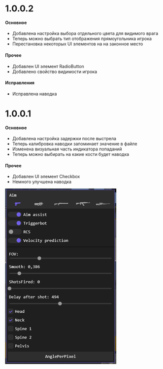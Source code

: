 ﻿# 1.0.0.2

#### Основное

+ Добавлена настройка выбора отдельного цвета для видимого врага
+ Теперь можно выбрать тип отображения прямоугольника игрока
+ Перестановка некоторых UI элементов на на законное место

#### Прочее

+ Добавлен UI элемент RadioButton
+ Добавлено свойство видимости игрока

#### Исправления

+ Исправлена наводка

# 1.0.0.1

#### Основное

+ Добавлена настройка задержки после выстрела
+ Теперь калибровка наводки запоминает значение в файле
+ Изменена визуальная часть индикатора попаданий
+ Теперь можно выбирать на какие кости будет наводка

#### Прочее

+ Добавлен UI элемент Checkbox
+ Немного улучшена наводка

![aim update](aim1001.png)